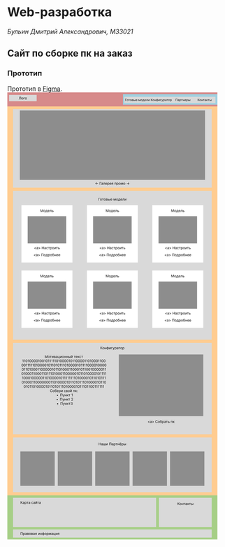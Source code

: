 # Web-разработка
_Бульин Дмитрий Александрович, M33021_
## Сайт по сборке пк на заказ
### Прототип
Прототип в [Figma](https://www.figma.com/file/2QrLR4SPDLABmMFuCcc1t0/HoneyPC?type=design&node-id=0%3A1&mode=design&t=4SEd3uOEYAmIiqdX-1).
![](/Docs/Prototype.png)
